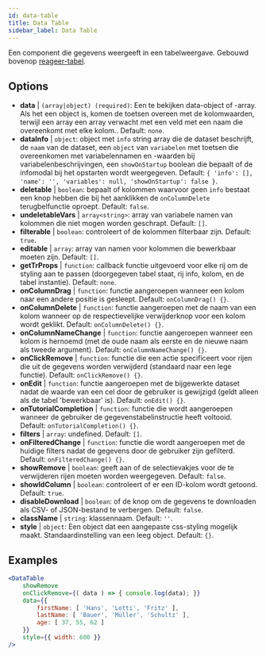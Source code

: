 ```yaml
---
id: data-table 
title: Data Table
sidebar_label: Data Table
---
```


Een component die gegevens weergeeft in een tabelweergave. Gebouwd bovenop [reageer-tabel](https://react-table.js.org/).

## Options

* __data__ | `(array|object) (required)`: Een te bekijken data-object of -array. Als het een object is, komen de toetsen overeen met de kolomwaarden, terwijl een array een array verwacht met een veld met een naam die overeenkomt met elke kolom.. Default: `none`.
* __dataInfo__ | `object`: object met `info` string array die de dataset beschrijft, de `naam` van de dataset, een `object` van `variabelen` met toetsen die overeenkomen met variabelennamen en -waarden bij variabelenbeschrijvingen, een `showOnStartup` boolean die bepaalt of de infomodal bij het opstarten wordt weergegeven. Default: `{
  'info': [],
  'name': '',
  'variables': null,
  'showOnStartup': false
}`.
* __deletable__ | `boolean`: bepaalt of kolommen waarvoor geen `info` bestaat een knop hebben die bij het aanklikken de `onColumnDelete` terugbelfunctie oproept. Default: `false`.
* __undeletableVars__ | `array<string>`: array van variabele namen van kolommen die niet mogen worden geschrapt. Default: `[]`.
* __filterable__ | `boolean`: controleert of de kolommen filterbaar zijn. Default: `true`.
* __editable__ | `array`: array van namen voor kolommen die bewerkbaar moeten zijn. Default: `[]`.
* __getTrProps__ | `function`: callback functie uitgevoerd voor elke rij om de styling aan te passen (doorgegeven tabel staat, rij info,
kolom, en de tabel instantie). Default: `none`.
* __onColumnDrag__ | `function`: functie aangeroepen wanneer een kolom naar een andere positie is gesleept. Default: `onColumnDrag() {}`.
* __onColumnDelete__ | `function`: functie aangeroepen met de naam van een kolom wanneer op de respectievelijke verwijderknop voor een kolom wordt geklikt. Default: `onColumnDelete() {}`.
* __onColumnNameChange__ | `function`: functie aangeroepen wanneer een kolom is hernoemd (met de oude naam als eerste en de nieuwe naam als tweede argument). Default: `onColumnNameChange() {}`.
* __onClickRemove__ | `function`: functie die een actie specificeert voor rijen die uit de gegevens worden verwijderd (standaard naar een lege functie). Default: `onClickRemove() {}`.
* __onEdit__ | `function`: functie aangeroepen met de bijgewerkte dataset nadat de waarde van een cel door de gebruiker is gewijzigd (geldt alleen als de tabel 'bewerkbaar' is). Default: `onEdit() {}`.
* __onTutorialCompletion__ | `function`: functie die wordt aangeroepen wanneer de gebruiker de gegevenstabelinstructie heeft voltooid. Default: `onTutorialCompletion() {}`.
* __filters__ | `array`: undefined. Default: `[]`.
* __onFilteredChange__ | `function`: functie die wordt aangeroepen met de huidige filters nadat de gegevens door de gebruiker zijn gefilterd. Default: `onFilteredChange() {}`.
* __showRemove__ | `boolean`: geeft aan of de selectievakjes voor de te verwijderen rijen moeten worden weergegeven. Default: `false`.
* __showIdColumn__ | `boolean`: controleert of er een ID-kolom wordt getoond. Default: `true`.
* __disableDownload__ | `boolean`: of de knop om de gegevens te downloaden als CSV- of JSON-bestand te verbergen. Default: `false`.
* __className__ | `string`: klassennaam. Default: `''`.
* __style__ | `object`: Een object dat een aangepaste css-styling mogelijk maakt. Standaardinstelling van een leeg object. Default: `{}`.


## Examples

```jsx live
<DataTable
    showRemove
    onClickRemove={( data ) => { console.log(data); }}
    data={{ 
        firstName: [ 'Hans', 'Lotti', 'Fritz' ], 
        lastName: [ 'Bauer', 'Müller', 'Schultz' ],
        age: [ 37, 55, 62 ]
    }}
    style={{ width: 600 }}
/>
```

